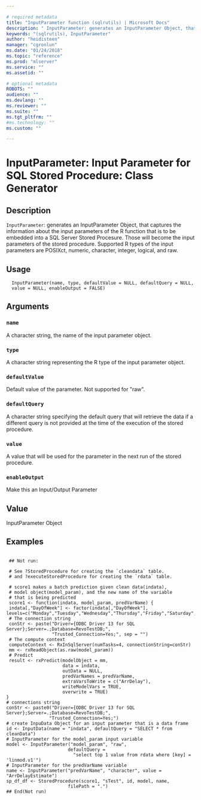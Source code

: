 ```yaml
--- 

# required metadata 
title: "InputParameter function (sqlrutils) | Microsoft Docs" 
description: " InputParameter: generates an InputParameter Object, that captures the information about the input parameters of the R function that is to be embedded into a SQL Server Stored Procesure. Those will become the input parameters of the stored procedure. Supported R types of the input parameters are POSIXct, numeric, character, integer, logical, and raw. " 
keywords: "(sqlrutils), InputParameter" 
author: "heidisteen" 
manager: "cgronlun" 
ms.date: "01/24/2018" 
ms.topic: "reference" 
ms.prod: "mlserver" 
ms.service: "" 
ms.assetid: "" 

# optional metadata 
ROBOTS: "" 
audience: "" 
ms.devlang: "" 
ms.reviewer: "" 
ms.suite: "" 
ms.tgt_pltfrm: "" 
#ms.technology: "" 
ms.custom: "" 

--- 
```





 # InputParameter: Input Parameter for SQL Stored Procedure: Class Generator 
 ## Description

`InputParameter`: generates an InputParameter Object, that captures the
information about the input parameters of the R function that is
to be embedded into a SQL Server Stored Procesure. Those will become
the input parameters of the stored procedure. Supported R types of the input
parameters are POSIXct, numeric, character, integer, logical, and raw.


 ## Usage

```   
  InputParameter(name, type, defaultValue = NULL, defaultQuery = NULL,
  value = NULL, enableOutput = FALSE)

```

 ## Arguments



 ### `name`
 A character string, the name of the input parameter object. 



 ### `type`
 A character string representing the R type of the input parameter object. 



 ### `defaultValue`
 Default value of the parameter. Not supported for "raw". 



 ### `defaultQuery`
 A character string specifying the default query that will retrieve the data if a different query is not provided at the time of the execution of the stored procedure. 



 ### `value`
 A value that will be used for the parameter in the next run of the stored procedure. 



 ### `enableOutput`
 Make this an Input/Output Parameter 



 ## Value

InputParameter Object

 ## Examples

 ```

  ## Not run:

  # See ?StoredProcedure for creating the `cleandata` table.
  # and ?executeStoredProcedure for creating the `rdata` table. 

  # score1 makes a batch prediction given clean data(indata),
  # model object(model_param), and the new name of the variable
  # that is being predicted
  score1 <- function(indata, model_param, predVarName) {
  indata[,"DayOfWeek"] <- factor(indata[,"DayOfWeek"], levels=c("Monday","Tuesday","Wednesday","Thursday","Friday","Saturday","Sunday"))
  # The connection string
  conStr <- paste("Driver={ODBC Driver 13 for SQL Server};Server=.;Database=RevoTestDB;",
                  "Trusted_Connection=Yes;", sep = "")
  # The compute context
  computeContext <- RxInSqlServer(numTasks=4, connectionString=conStr)
  mm <- rxReadObject(as.raw(model_param))
  # Predict
  result <- rxPredict(modelObject = mm,
                      data = indata,
                      outData = NULL,
                      predVarNames = predVarName,
                      extraVarsToWrite = c("ArrDelay"),
                      writeModelVars = TRUE,
                      overwrite = TRUE)
}
# connections string
conStr <- paste0("Driver={ODBC Driver 13 for SQL Server};Server=.;Database=RevoTestDB;",
                 "Trusted_Connection=Yes;")
# create InpuData Object for an input parameter that is a data frame
id <- InputData(name = "indata", defaultQuery = "SELECT * from cleanData")
# InputParameter for the model_param input variable
model <- InputParameter("model_param", "raw",
                        defaultQuery =
                          "select top 1 value from rdata where [key] = 'linmod.v1'")
# InputParameter for the predVarName variable
name <- InputParameter("predVarName", "character", value = "ArrDelayEstimate")
sp_df_df <- StoredProcedure(score1, "sTest", id, model, name,
                        filePath = ".")
 ## End(Not run) 
```

